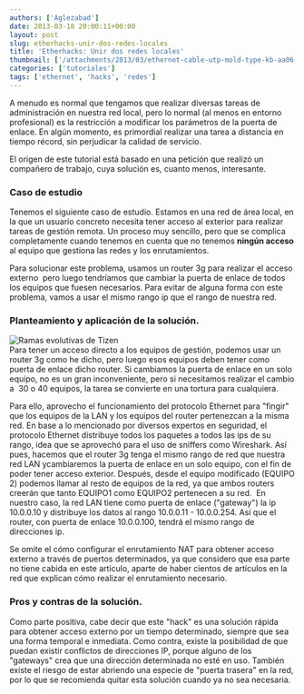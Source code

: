 ```yaml
---
authors: ['Aglezabad']
date: 2013-03-18 20:00:11+00:00
layout: post
slug: etherhacks-unir-dos-redes-locales
title: 'Etherhacks: Unir dos redes locales'
thumbnail: ['/attachments/2013/03/ethernet-cable-utp-mold-type-kb-aa06.jpg', 'Ethernet']
categories: ['tutoriales']
tags: ['ethernet', 'hacks', 'redes']
---
```


A menudo es normal que tengamos que realizar diversas tareas de administración en nuestra red local, pero lo normal (al menos en entorno profesional) es la restricción a modificar los parámetros de la puerta de enlace. En algún momento, es primordial realizar una tarea a distancia en tiempo récord, sin perjudicar la calidad de servicio.

El origen de este tutorial está basado en una petición que realizó un compañero de trabajo, cuya solución es, cuanto menos, interesante.

### Caso de estudio

Tenemos el siguiente caso de estudio. Estamos en una red de área local, en la que un usuario concreto necesita tener acceso al exterior para realizar tareas de gestión remota. Un proceso muy sencillo, pero que se complica completamente cuando tenemos en cuenta que no tenemos **ningún acceso** al equipo que gestiona las redes y los enrutamientos.

Para solucionar este problema, usamos un router 3g para realizar el acceso externo  pero luego tendríamos que cambiar la puerta de enlace de todos los equipos que fuesen necesarios. Para evitar de alguna forma con este problema, vamos a usar el mismo rango ip que el rango de nuestra red.

### Planteamiento y aplicación de la solución.

<img alt="Ramas evolutivas de Tizen" src="/img/placeholder.gif" data-original="/attachments/2013/03/diagramaRedes.png" class="img-responsive img-rounded lazy" style="margin: 0 auto; display: block">
Para tener un acceso directo a los equipos de gestión, podemos usar un router 3g como he dicho, pero luego esos equipos deben tener como puerta de enlace dicho router.
Si cambiamos la puerta de enlace en un solo equipo, no es un gran inconveniente, pero si necesitamos realizar el cambio a  30 o 40 equipos, la tarea se convierte en una tortura para cualquiera.

Para ello, aprovecho el funcionamiento del protocolo Ethernet para "fingir" que los equipos de la LAN y los equipos del router pertenezcan a la misma red. En base a lo mencionado por diversos expertos en seguridad, el protocolo Ethernet distribuye todos los paquetes a todos las ips de su rango, idea que se aprovechó para el uso de sniffers como Wireshark. Así pues, hacemos que el router 3g tenga el mismo rango de red que nuestra red LAN ycambiaremos la puerta de enlace en un solo equipo, con el fin de poder tener acceso exterior. Después, desde el equipo modificado (EQUIPO 2) podemos llamar al resto de equipos de la red, ya que ambos routers creerán que tanto EQUIPO1 como EQUIPO2 pertenecen a su red.  En nuestro caso, la red LAN tiene como puerta de enlace ("gateway") la ip 10.0.0.10 y distribuye los datos al rango 10.0.0.11 - 10.0.0.254. Así que el router, con puerta de enlace 10.0.0.100, tendrá el mismo rango de direcciones ip.

Se omite el cómo configurar el enrutamiento NAT para obtener acceso externo a través de puertos determinados, ya que considero que esa parte no tiene cabida en este artículo, aparte de haber cientos de artículos en la red que explican cómo realizar el enrutamiento necesario.

### Pros y contras de la solución.

Como parte positiva, cabe decir que este "hack" es una solución rápida para obtener acceso externo por un tiempo determinado, siempre que sea una forma temporal e inmediata. Como contra, existe la posibilidad de que puedan existir conflictos de direcciones IP, porque alguno de los "gateways" crea que una dirección determinada no esté en uso. También existe el riesgo de estar abriendo una especie de "puerta trasera" en la red, por lo que se recomienda quitar esta solución cuando ya no sea necesaria.